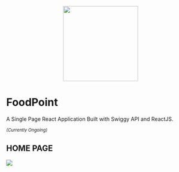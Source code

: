 

<p align="center">
    <img src="https://img.shields.io/badge/React-20232A?style=flat&logo=react&logoColor=61DAFB" width="200"/>
</p>
<h1>FoodPoint</h1>
<p>A Single Page React Application Built with Swiggy API and ReactJS.</p>
<small><i>(Currently Ongoing)</i></small>
<h2>HOME PAGE</h2>
<p>
  <img src="[./public/images/foodpoint2.jpeg](https://github.com/Harshitha-Annam/FoodPoint/blob/main/public/images/foodpoint2.JPG)">
</p>
